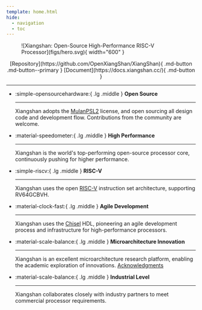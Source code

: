 ```yaml
---
template: home.html
hide:
  - navigation
  - toc
---
```


<figure markdown>
<!-- <object data="figs/hero.svg" width="600"> </object> -->
![Xiangshan: Open-Source High-Performance RISC-V Processor](figs/hero.svg){ width="600" }
</figure>


<div style="text-align: center;" markdown>
[Repository](https://github.com/OpenXiangShan/XiangShan){ .md-button .md-button--primary }
[Document](https://docs.xiangshan.cc/){ .md-button }
</div>

---

<div class="grid cards" markdown>

-   :simple-opensourcehardware:{ .lg .middle } __Open Source__

    ---

    Xiangshan adopts the [MulanPSL2](http://license.coscl.org.cn/MulanPSL2) license, and open sourcing all design code and development flow. Contributions from the community are welcome.

    <!-- [:octicons-arrow-right-24: License](#) -->

-   :material-speedometer:{ .lg .middle } __High Performance__

    ---

    Xiangshan is the world's top-performing open-source processor core, continuously pushing for higher performance.

    <!-- [:octicons-arrow-right-24: Reference](#) -->

-   :simple-riscv:{ .lg .middle } __RISC-V__

    ---

    Xiangshan uses the open [RISC-V](https://riscv.org/) instruction set architecture, supporting RV64GCBVH.

    <!-- [:octicons-arrogw-right-24: Customization](#) -->

-   :material-clock-fast:{ .lg .middle } __Agile Development__

    ---

    Xiangshan uses the [Chisel](https://www.chisel-lang.org/) HDL, pioneering an agile development process and infrastructure for high-performance processors.

    <!-- [:octicons-arrow-right-24: License](#) -->

-   :material-scale-balance:{ .lg .middle } __Microarchitecture Innovation__

    ---

    Xiangshan is an excellent microarchitecture research platform, enabling the academic exploration of innovations. [Acknowledgments](https://docs.xiangshan.cc/zh-cn/latest/tutorials/acknowledgments/)

    <!-- [:octicons-arrow-right-24: License](#) -->

-   :material-scale-balance:{ .lg .middle } __Industrial Level__

    ---

    Xiangshan collaborates closely with industry partners to meet commercial processor requirements.

    <!-- [:octicons-arrow-right-24: License](#) -->

</div>